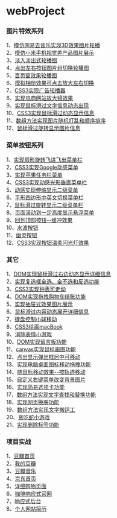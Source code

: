 # webProject
### 图片特效系列<br>
1、[模仿网易去音乐实现3D效果图片轮播](https://rawgit.com/YUUXIAO/webProject/master/Images/3DchangImg/index.html)<br>
2、[模仿小米手机视觉差产品图片展示](https://rawgit.com/YUUXIAO/webProject/master/Images/M4image/%E5%9B%BE%E7%89%87%E4%BA%A7%E5%93%81%E5%B1%95%E7%A4%BA.html)<br>
3、[淡入淡出式轮播图](https://rawgit.com/YUUXIAO/webProject/master/Images/opacityCarousel/index2.html)<br>
4、[点出左右按钮图片组切换轮播图](https://rawgit.com/YUUXIAO/webProject/master/Images/imglistChange/index.html)<br>
5、[百页窗效果轮播图](https://rawgit.com/YUUXIAO/webProject/master/Images/carousel/index.html)<br>
6、[模拟相册效果可点击放大左右切换](https://rawgit.com/YUUXIAO/webProject/master/Images/ablum/index.html)<br>
7、[CSS3实现广告轮播器](https://rawgit.com/YUUXIAO/webProject/master/Images/adImages/css3%E5%88%B6%E4%BD%9C%E5%B9%BF%E5%91%8A%E8%BD%AE%E6%92%AD.html)<br>
8、[实现电商网站放大镜效果](https://rawgit.com/YUUXIAO/webProject/master/Images/bigIamge/%E6%94%BE%E5%A4%A7%E9%95%9C%E6%95%88%E6%9E%9C.html)<br>
9、[实现鼠标滑过文字信息动态出现](https://rawgit.com/YUUXIAO/webProject/master/Images/hoveInfo/%E9%BC%A0%E6%A0%87%E6%BB%91%E5%8A%A8%E6%96%87%E5%AD%97%E5%8A%A8%E6%80%81%E6%95%88%E6%9E%9C.html)<br>
10、[CSS3实现鼠标滑过动态显示信息](https://rawgit.com/YUUXIAO/webProject/master/Images/hoverInfo/index.html)<br>
11、[数组方法实现图片随机打乱和顺序排序](https://rawgit.com/YUUXIAO/webProject/master/Images/randomImages/index.html)<br>
12、[鼠标滑过旋转显示图片信息](https://rawgit.com/YUUXIAO/webProject/master/Images/rotateImg/1.html)<br>
### 菜单按钮系列<br>
1、[实现扇形旋转飞进飞出菜单栏](https://rawgit.com/YUUXIAO/webProject/master/Menu/Sector%20navigation/index.html)<br>
2、[CSS3实现Google动感菜单](https://rawgit.com/YUUXIAO/webProject/master/Menu/googleMenu/css3%E4%BB%BFGoogle.html)<br>
3、[实现苹果任务栏菜单](https://rawgit.com/YUUXIAO/webProject/master/Menu/iphone/%E4%BB%BF%E8%8B%B9%E6%9E%9C%E7%94%B5%E8%84%91%E4%BB%BB%E5%8A%A1%E6%A0%8F%E8%8F%9C%E5%8D%95.html)<br>
4、[CSS3实现动感光影垂直菜单栏](https://rawgit.com/YUUXIAO/webProject/master/Menu/moveMenu/index.html)<br>
5、[动感实现伸缩显示二级菜单](https://rawgit.com/YUUXIAO/webProject/master/Menu/verticalSecondmenu/index.html)<br>
6、[平形四边形中英文切换菜单栏](https://rawgit.com/YUUXIAO/webProject/master/Menu/language.html)<br>
7、[鼠标滑过旋转显示二级菜单栏](https://rawgit.com/YUUXIAO/webProject/master/Menu/rotatemenu.html)<br>
8、[页面滚动到一定高度显示悬浮菜单](https://rawgit.com/YUUXIAO/webProject/master/Menu/scrollTopMENU.html)<br>
9、[回到顶部按钮--缓冲效果](https://rawgit.com/YUUXIAO/webProject/master/Menu/scrollTop/index.html)<br>
10、[水波按钮](https://rawgit.com/YUUXIAO/webProject/master/Menu/button/ripple.html)<br>
11、[幽灵按钮](https://rawgit.com/YUUXIAO/webProject/master/Menu/button/index.html)<br>
12、[CSS3实现按钮温柔闪光灯效果](https://rawgit.com/YUUXIAO/webProject/master/Menu/button/btn2.html)<br>
### 其它<br>
1、[DOM实现鼠标滑过右边动态显示详细信息](https://rawgit.com/YUUXIAO/webProject/master/changeInfo/info.html)<br>
2、[实现复选框全选、全不选和反选功能](https://rawgit.com/YUUXIAO/webProject/master/checkboxChoose/index.html)<br>
3、[CSS3实现钟表可走动](https://rawgit.com/YUUXIAO/webProject/master/clocks/index.html)<br>
4、[DOM实现拖拽购物车结账功能](https://rawgit.com/YUUXIAO/webProject/master/dragShoppingcar/index.html)<br>
5、[实现抽屉式效果图片展示](https://rawgit.com/YUUXIAO/webProject/master/drawerImg/index.html)<br>
6、[鼠标滑过内容动态展开详细信息](https://rawgit.com/YUUXIAO/webProject/master/hoverInfo/index%20-%20%E5%89%AF%E6%9C%AC.html)<br>
7、[键盘控制小球移动](https://rawgit.com/YUUXIAO/webProject/master/keyScrollball/index.html)<br>
8、[CSS3绘画macBook](https://rawgit.com/YUUXIAO/webProject/master/macbook/index.html)<br>
9、[消除表情小游戏](https://rawgit.com/YUUXIAO/webProject/master/clearemotionsGame/index.html)<br>
10、[DOM实现留言板功能](https://rawgit.com/YUUXIAO/webProject/master/messageBoard/index.html)<br>
11、[canvas实现鼠标画图功能](https://rawgit.com/YUUXIAO/webProject/master/mouseDraw/index.html)<br>
12、[点出显示弹出框居中可移动](https://rawgit.com/YUUXIAO/webProject/master/moveAlert/%E5%BC%B9%E5%87%BA%E6%A1%86%E5%8F%AF%E7%A7%BB%E5%8A%A8.html)<br>
13、[实现电脑桌面图标移动拖拽功能](https://rawgit.com/YUUXIAO/webProject/master/moveIcon/index.html)<br>
14、[随鼠标移动效果--按轨迹移动](https://rawgit.com/YUUXIAO/webProject/master/moveLoad/%E7%A7%BB%E5%8A%A8%E6%95%88%E6%9E%9C%EF%BC%88%E6%8C%89%E8%BD%A8%E8%BF%B9%E7%A7%BB%E5%8A%A8%EF%BC%89.html)<br>
15、[自定义右键菜单改变背景图片](https://rawgit.com/YUUXIAO/webProject/master/righthandBackground/index.html)<br>
16、[实现简易选项卡功能](https://rawgit.com/YUUXIAO/webProject/master/tabChange/简易选项卡.html)<br>
17、[数组方法实现文字查找和替换功能](https://rawgit.com/YUUXIAO/webProject/master/textSearch/index.html)<br>
18、[实现网页换肤功能](https://rawgit.com/YUUXIAO/webProject/master/webChangcolor/%E7%BD%91%E9%A1%B5%E6%8D%A2%E8%82%A4.html)<br>
19、[数组方法实现文字搬运工](https://rawgit.com/YUUXIAO/webProject/master/wordRmove/index.html)<br>
20、[贪吃蛇小游戏](https://rawgit.com/YUUXIAO/webProject/master/snake/snake.html)<br>
21、[实现删除标签功能](https://rawgit.com/YUUXIAO/webProject/master/tag/index.html)<br>
### 项目实战<br>
1、[豆瓣首页](https://rawgit.com/YUUXIAO/webProject/master/douban/main.html)<br>
2、[我的豆瓣](https://rawgit.com/YUUXIAO/webProject/master/douban/myPage.html)<br>
3、[豆瓣音乐](https://rawgit.com/YUUXIAO/webProject/master/douban/music.html)<br>
4、[京东首页](https://rawgit.com/YUUXIAO/webProject/master/dong/index.html)<br>
5、[详细购物页面](https://rawgit.com/YUUXIAO/webProject/master/dong/detail.html)<br>
6、[咖啡响应式官网](https://rawgit.com/YUUXIAO/webProject/master/coffee/index.html)<br>
7、[响应式后台](https://rawgit.com/YUUXIAO/webProject/master/behind/index.html)<br>
8、[个人网站简历](https://rawgit.com/YUUXIAO/webProject/master/personal/index.html)<br>

